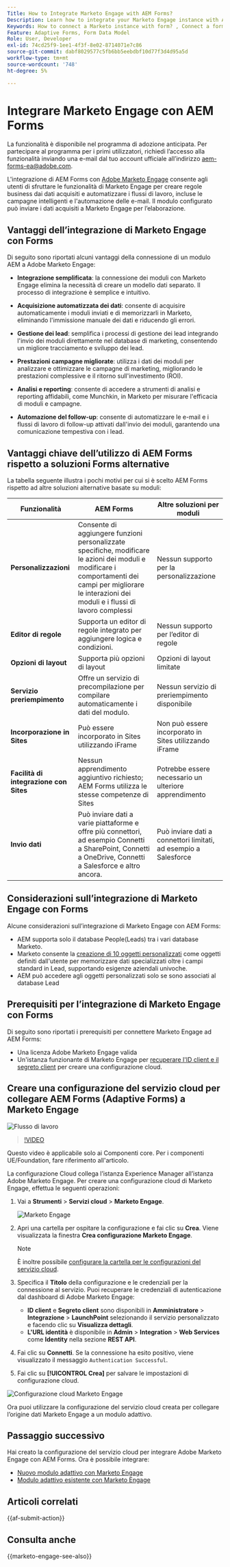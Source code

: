 ```yaml
---
Title: How to Integrate Marketo Engage with AEM Forms?
Description: Learn how to integrate your Marketo Engage instance with AEM Forms.
Keywords: How to connect a Marketo instance with form? , Connect a form to Marketo, Integrate a form with Marketo Engage, Integrate an Adaptive Form with a Marketo instance.
Feature: Adaptive Forms, Form Data Model
Role: User, Developer
exl-id: 74cd25f9-1ee1-4f3f-8e02-8714071e7c86
source-git-commit: dabf8029577c5fb6bb5eebdbf10d77f3d4d95a5d
workflow-type: tm+mt
source-wordcount: '748'
ht-degree: 5%

---
```


# Integrare Marketo Engage con AEM Forms

<span class="preview"> La funzionalità è disponibile nel programma di adozione anticipata. Per partecipare al programma per i primi utilizzatori, richiedi l’accesso alla funzionalità inviando una e-mail dal tuo account ufficiale all’indirizzo aem-forms-ea@adobe.com. </span>

L&#39;integrazione di AEM Forms con [Adobe Marketo Engage](https://experienceleague.adobe.com/it/docs/marketo/using/home) consente agli utenti di sfruttare le funzionalità di Marketo Engage per creare regole business dai dati acquisiti e automatizzare i flussi di lavoro, incluse le campagne intelligenti e l&#39;automazione delle e-mail. Il modulo configurato può inviare i dati acquisiti a Marketo Engage per l’elaborazione.

## Vantaggi dell’integrazione di Marketo Engage con Forms

Di seguito sono riportati alcuni vantaggi della connessione di un modulo AEM a Adobe Marketo Engage:

* **Integrazione semplificata**: la connessione dei moduli con Marketo Engage elimina la necessità di creare un modello dati separato. Il processo di integrazione è semplice e intuitivo.
* **Acquisizione automatizzata dei dati**: consente di acquisire automaticamente i moduli inviati e di memorizzarli in Marketo, eliminando l&#39;immissione manuale dei dati e riducendo gli errori.

* **Gestione dei lead**: semplifica i processi di gestione dei lead integrando l&#39;invio dei moduli direttamente nel database di marketing, consentendo un migliore tracciamento e sviluppo dei lead.

* **Prestazioni campagne migliorate**: utilizza i dati dei moduli per analizzare e ottimizzare le campagne di marketing, migliorando le prestazioni complessive e il ritorno sull&#39;investimento (ROI).

* **Analisi e reporting**: consente di accedere a strumenti di analisi e reporting affidabili, come Munchkin, in Marketo per misurare l&#39;efficacia di moduli e campagne.

* **Automazione del follow-up**: consente di automatizzare le e-mail e i flussi di lavoro di follow-up attivati dall&#39;invio dei moduli, garantendo una comunicazione tempestiva con i lead.

## Vantaggi chiave dell’utilizzo di AEM Forms rispetto a soluzioni Forms alternative

La tabella seguente illustra i pochi motivi per cui si è scelto AEM Forms rispetto ad altre soluzioni alternative basate su moduli:

| **Funzionalità** | **AEM Forms** | **Altre soluzioni per moduli** |
|-------------------------------------|----------------------------------------------------------------------|-----------------------------------------------------------|
| **Personalizzazioni** | Consente di aggiungere funzioni personalizzate specifiche, modificare le azioni dei moduli e modificare i comportamenti dei campi per migliorare le interazioni dei moduli e i flussi di lavoro complessi | Nessun supporto per la personalizzazione |
| **Editor di regole** | Supporta un editor di regole integrato per aggiungere logica e condizioni. | Nessun supporto per l’editor di regole |
| **Opzioni di layout** | Supporta più opzioni di layout | Opzioni di layout limitate |
| **Servizio preriempimento** | Offre un servizio di precompilazione per compilare automaticamente i dati del modulo. | Nessun servizio di preriempimento disponibile |
| **Incorporazione in Sites** | Può essere incorporato in Sites utilizzando iFrame | Non può essere incorporato in Sites utilizzando iFrame |
| **Facilità di integrazione con Sites** | Nessun apprendimento aggiuntivo richiesto; AEM Forms utilizza le stesse competenze di Sites | Potrebbe essere necessario un ulteriore apprendimento |
| **Invio dati** | Può inviare dati a varie piattaforme e offre più connettori, ad esempio Connetti a SharePoint, Connetti a OneDrive, Connetti a Salesforce e altro ancora. | Può inviare dati a connettori limitati, ad esempio a Salesforce |

## Considerazioni sull’integrazione di Marketo Engage con Forms

Alcune considerazioni sull’integrazione di Marketo Engage con AEM Forms:

* AEM supporta solo il database People(Leads) tra i vari database Marketo.
* Marketo consente la [creazione di 10 oggetti personalizzati](https://experienceleague.adobe.com/it/docs/marketo/using/product-docs/administration/marketo-custom-objects/add-marketo-custom-object-fields) come oggetti definiti dall&#39;utente per memorizzare dati specializzati oltre i campi standard in Lead, supportando esigenze aziendali univoche.
* AEM può accedere agli oggetti personalizzati solo se sono associati al database Lead

## Prerequisiti per l’integrazione di Marketo Engage con Forms

Di seguito sono riportati i prerequisiti per connettere Marketo Engage ad AEM Forms:

* Una licenza Adobe Marketo Engage valida
* Un&#39;istanza funzionante di Marketo Engage per [recuperare l&#39;ID client e il segreto client](https://experienceleague.adobe.com/it/docs/marketo/using/product-docs/administration/additional-integrations/create-a-custom-service-for-use-with-rest-api) per creare una configurazione cloud.

## Creare una configurazione del servizio cloud per collegare AEM Forms (Adaptive Forms) a Marketo Engage

![Flusso di lavoro](/help/forms/assets/workflow-marketo-1.png)

>[!VIDEO](https://video.tv.adobe.com/v/3442865/engage-marketo-aem-forms-aem)

<span> Questo video è applicabile solo ai Componenti core. Per i componenti UE/Foundation, fare riferimento all&#39;articolo.</span>

La configurazione Cloud collega l’istanza Experience Manager all’istanza Adobe Marketo Engage. Per creare una configurazione cloud di Marketo Engage, effettua le seguenti operazioni:

1. Vai a **Strumenti** > **Servizi cloud** > **Marketo Engage**.

   ![Marketo Engage](/help/forms/assets/marketo-engage.png)

2. Apri una cartella per ospitare la configurazione e fai clic su **Crea**. Viene visualizzata la finestra **Crea configurazione Marketo Engage**.

   >[!NOTE]
   >
   > È inoltre possibile [configurare la cartella per le configurazioni del servizio cloud](/help/forms/configure-data-sources.md#configure-folder-for-cloud-service-configurations).

3. Specifica il **Titolo** della configurazione e le credenziali per la connessione al servizio. Puoi recuperare le credenziali di autenticazione dal dashboard di Adobe Marketo Engage:
   * **ID client** e **Segreto client** sono disponibili in **Amministratore** > **Integrazione** > **LaunchPoint** selezionando il servizio personalizzato e facendo clic su **Visualizza dettagli**.
   * **L&#39;URL identità** è disponibile in **Admin** > **Integration** > **Web Services** come **Identity** nella sezione **REST API**.

4. Fai clic su **Connetti**.  Se la connessione ha esito positivo, viene visualizzato il messaggio `Authentication Successful`.
5. Fai clic su **[!UICONTROL Crea]** per salvare le impostazioni di configurazione cloud.

![Configurazione cloud Marketo Engage](/help/forms/assets/marketo-engage-cloud-configuration.png)

Ora puoi utilizzare la configurazione del servizio cloud creata per collegare l’origine dati Marketo Engage a un modulo adattivo.

## Passaggio successivo

Hai creato la configurazione del servizio cloud per integrare Adobe Marketo Engage con AEM Forms. Ora è possibile integrare:
* [Nuovo modulo adattivo con Marketo Engage](/help/forms/integrate-adaptive-form-with-marketo-engage.md)
* [Modulo adattivo esistente con Marketo Engage](/help/forms/use-marketo-engage-data-source-in-form.md)

## Articoli correlati

{{af-submit-action}}

## Consulta anche

{{marketo-engage-see-also}}

